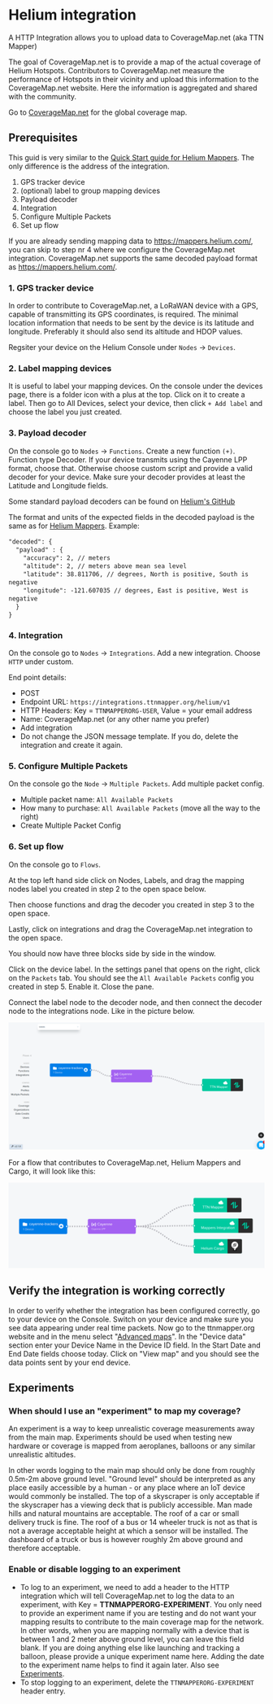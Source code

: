# Helium integration

A HTTP Integration allows you to upload data to CoverageMap.net (aka TTN Mapper)

The goal of CoverageMap.net is to provide a map of the actual coverage of Helium Hotspots. Contributors to CoverageMap.net measure the performance of Hotspots in their vicinity and upload this information to the CoverageMap.net website. Here the information is aggregated and shared with the community.

Go to [CoverageMap.net](https://coveragemap.net) for the global coverage map.


## Prerequisites

This guid is very similar to the [Quick Start guide for Helium Mappers](https://docs.helium.com/use-the-network/coverage-mapping/mappers-quickstart). The only difference is the address of the integration.

1. GPS tracker device
2. (optional) label to group mapping devices
3. Payload decoder
4. Integration
5. Configure Multiple Packets
6. Set up flow

If you are already sending mapping data to https://mappers.helium.com/, you can skip to step nr 4 where we configure the CoverageMap.net integration. CoverageMap.net supports the same decoded payload format as https://mappers.helium.com/.

### 1. GPS tracker device

In order to contribute to CoverageMap.net, a LoRaWAN device with a GPS, capable of transmitting its GPS coordinates, is required. The minimal location information that needs to be sent by the device is its latitude and longitude. Preferably it should also send its altitude and HDOP values.

Regsiter your device on the Helium Console under `Nodes` -> `Devices`.

### 2. Label mapping devices

It is useful to label your mapping devices. On the console under the devices page, there is a folder icon with a plus at the top. Click on it to create a label. Then go to All Devices, select your device, then click `+ Add label` and choose the label you just created.

### 3. Payload decoder

On the console go to `Nodes` -> `Functions`. Create a new function `(+)`. Function type Decoder. If your device transmits using the Cayenne LPP format, choose that. Otherwise choose custom script and provide a valid decoder for your device. Make sure your decoder provides at least the Latitude and Longitude fields.

Some standard payload decoders can be found on [Helium's GitHub](https://github.com/helium/console-decoders)

The format and units of the expected fields in the decoded payload is the same as for [Helium Mappers](https://docs.helium.com/use-the-network/coverage-mapping/mappers-api/). Example:
```
"decoded": { 
  "payload" : {
    "accuracy": 2, // meters
    "altitude": 2, // meters above mean sea level
    "latitude": 38.811706, // degrees, North is positive, South is negative
    "longitude": -121.607035 // degrees, East is positive, West is negative
  }
}
```

### 4. Integration

On the console go to `Nodes` -> `Integrations`. Add a new integration. Choose `HTTP` under custom.

End point details:
* POST
* Endpoint URL: `https://integrations.ttnmapper.org/helium/v1`
* HTTP Headers: Key = `TTNMAPPERORG-USER`, Value = your email address
* Name: CoverageMap.net (or any other name you prefer)
* Add integration
* Do not change the JSON message template. If you do, delete the integration and create it again.

### 5. Configure Multiple Packets

On the console go the `Node` -> `Multiple Packets`. Add multiple packet config. 
* Multiple packet name: `All Available Packets`
* How many to purchase: `All Available Packets` (move all the way to the right)
* Create Multiple Packet Config

### 6. Set up flow

On the console go to `Flows`.

At the top left hand side click on Nodes, Labels, and drag the mapping nodes label you created in step 2 to the open space below. 

Then choose functions and drag the decoder you created in step 3 to the open space. 

Lastly, click on integrations and drag the CoverageMap.net integration to the open space.

You should now have three blocks side by side in the window.

Click on the device label. In the settings panel that opens on the right, click on the `Packets` tab. You should see the `All Available Packets` config you created in step 5. Enable it. Close the pane.

Connect the label node to the decoder node, and then connect the decoder node to the integrations node. Like in the picture below.

![Helium flow](helium-flow.png)

For a flow that contributes to CoverageMap.net, Helium Mappers and Cargo, it will look like this:

![Helium flow mappers](helium-flow-mappers-cargo.png)


## Verify the integration is working correctly

In order to verify whether the integration has been configured correctly, go to your device on the Console. Switch on your device and make sure you see data appearing under real time packets. Now go to the ttnmapper.org website and in the menu select "[Advanced maps](https://ttnmapper.org/advanced-maps/)". In the "Device data" section enter your Device Name in the Device ID field. In the Start Date and End Date fields choose today. Click on "View map" and you should see the data points sent by your end device.

## Experiments

### When should I use an "experiment" to map my coverage?

An experiment is a way to keep unrealistic coverage measurements away from the main map. Experiments should be used when testing new hardware or coverage is mapped from aeroplanes, balloons or any similar unrealistic altitudes.

In other words logging to the main map should only be done from roughly 0.5m-2m above ground level. "Ground level" should be interpreted as any place easily accessible by a human - or any place where an IoT device would commonly be installed. The top of a skyscraper is only acceptable if the skyscraper has a viewing deck that is publicly accessible. Man made hills and natural mountains are acceptable. The roof of a car or small delivery truck is fine. The roof of a bus or 14 wheeler truck is not as that is not a average acceptable height at which a sensor will be installed. The dashboard of a truck or bus is however roughly 2m above ground and therefore acceptable.

### Enable or disable logging to an experiment

* To log to an experiment, we need to add a header to the HTTP integration which will tell CoverageMap.net to log the data to an experiment, with Key = **TTNMAPPERORG-EXPERIMENT**. You only need to provide an experiment name if you are testing and do not want your mapping results to contribute to the main coverage map for the network. In other words, when you are mapping normally with a device that is between 1 and 2 meter above ground level, you can leave this field blank. If you are doing anything else like launching and tracking a balloon, please provide a unique experiment name here. Adding the date to the experiment name helps to find it again later. Also see [Experiments](#experiments).
* To stop logging to an experiment, delete the `TTNMAPPERORG-EXPERIMENT` header entry.
